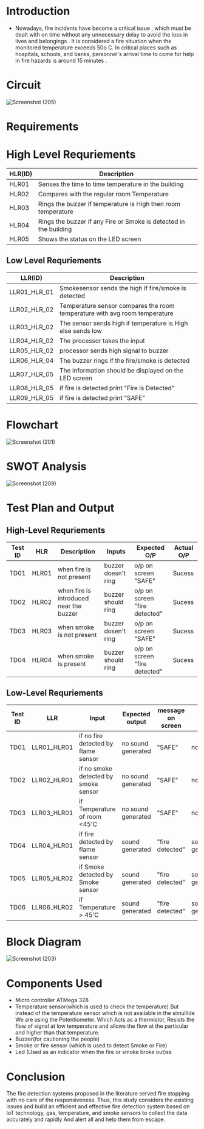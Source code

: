 # Introduction
* Nowadays, fire incidents have become a critical issue , which must be dealt with on time without any unnecessary delay to avoid the loss in lives and belongings . It is considered a fire situation when the monitored temperature exceeds 50o C. In critical places such as hospitals, schools, and banks, personnel's arrival time to come for help in fire hazards is around 15 minutes .

# Circuit
 ![Screenshot (205)](https://user-images.githubusercontent.com/99093515/155687234-e007d3e6-2a73-495e-a8c2-e099d96192b3.png)

 # Requirements

# **High Level Requriements**
 
|HLR(ID)|Description|
--- | --- | 
|HLR01|	Senses the time to time temperature in the building|
|HLR02|	Compares with the regular room Temperature|	
|HLR03|	Rings the buzzer if temperature is High then room temperature|
|HLR04| Rings the buzzer if any Fire or Smoke is detected in the building|
|HLR05| Shows the status on the LED screen|

## **Low Level Requriements**
   
|LLR(ID)|Description|
--- | --- | 
|LLR01_HLR_01| Smokesensor sends the high if fire/smoke is detected|
|LLR02_HLR_02| Temperature sensor compares the room temperature with avg room temperature|
|LLR03_HLR_02| The sensor sends high if temperature is High else sends low  |
|LLR04_HLR_02| The processor takes the input|	
|LLR05_HLR_02| processor sends high signal to buzzer|
|LLR06_HLR_04| The buzzer rings if the fire/smoke is detected|
|LLR07_HLR_05| The information should be displayed on the LED screen|
|LLR08_HLR_05| if fire is detected print "Fire is Detected"|
|LLR09_HLR_05| if fire is detected print "SAFE"|

# Flowchart
![Screenshot (201)](https://user-images.githubusercontent.com/99093515/155673185-86b5b484-ecd4-4c2a-a20e-8a87da659c1e.png)

# SWOT Analysis
![Screenshot (209)](https://user-images.githubusercontent.com/99093515/155767139-2f27cbc4-3680-4730-848f-09f7cbe574db.png)


# Test Plan and Output

## High-Level Requriements

|Test ID| HLR | Description| Inputs|Expected O/P | Actual O/P|
--- | --- | --- | --- | --- | --- |
|TD01|HLR01|when fire is not present|buzzer doesn't ring |o/p on screen "SAFE"|Sucess|
|TD02|HLR02|when fire is introduced near the buzzer|buzzer should ring|o/p on screen "fire detected"|Sucess|
|TD03|HLR03|when smoke is not present|buzzer dosen't ring|o/p on screen "SAFE"|Sucess|
|TD04|HLR04|when smoke is  present|buzzer should ring|o/p on screen "fire detected"|Sucess|


## Low-Level Requriements


|Test ID| LLR | Input| Expected output|message on screen| O/P|
--- | --- | --- | --- | --- | --- |
|TD01|LLR01_HLR01|if no fire detected by flame sensor| no sound generated  |  "SAFE"| no sound|
|TD02|LLR02_HLR01|if no smoke detected by smoke sensor| no sound generated  |  "SAFE"| no sound|
|TD03|LLR03_HLR01|if Temperature of room <45'C| no sound generated  |  "SAFE"| no sound|
|TD04|LLR04_HLR01|if fire detected by flame sensor| sound generated  |  "fire detected"| sound generated|
|TD05|LLR05_HLR02|if Smoke detected by Smoke sensor| sound generated  |  "fire detected"| sound generated|
|TD06|LLR06_HLR02|if Temperature > 45'C|sound generated  |  "fire detected"| sound generated|

#  Block Diagram
![Screenshot (203)](https://user-images.githubusercontent.com/99093515/155674854-22414bf2-e322-4a35-9971-8543407a3dd3.png)

# Components Used
* Micro controller ATMega 328
* Temperature sensor(which is used to check the temperature)
   But instead of the temperature sensor which is not available in the simullIde We are using the Potentiometer.
   Which Acts as a thermistor, Resists the flow of signal at low temperature and allows the flow at the particular and higher than that temperature.
* Buzzer(for cautioning the people)
* Smoke or fire sensor (which is used to detect Smoke or Fire)
* Led (Used as an indicator when the fire or smoke broke out)ss

# Conclusion
The fire detection systems proposed in the literature served fire stopping with no care of the responsiveness. Thus, this study considers the existing issues and build an efficient and effective fire detection system based on IoT technology, gas, temperature, and smoke sensors to collect the data accurately and rapidly
And alert all and help them from escape.

